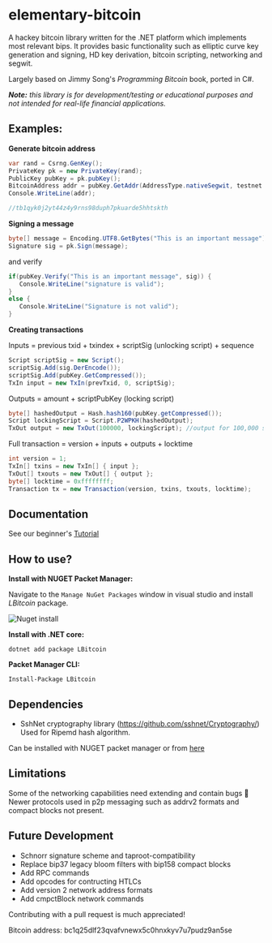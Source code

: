 # elementary-bitcoin

A hackey bitcoin library written for the .NET platform which implements most relevant bips. It provides basic functionality such as elliptic curve key
generation and signing, HD key derivation, bitcoin scripting, networking and segwit. 

Largely based on Jimmy Song's *Programming Bitcoin* book, ported in C#.


***Note:** this library is for development/testing or educational purposes and not intended for real-life financial applications.*


## **Examples:**

**Generate bitcoin address**
```c#
var rand = Csrng.GenKey();
PrivateKey pk = new PrivateKey(rand);
PublicKey pubKey = pk.pubKey();
BitcoinAddress addr = pubKey.GetAddr(AddressType.nativeSegwit, testnet: true);
Console.WriteLine(addr);

//tb1qyk0j2yt44z4y9rns98duph7pkuarde5hhtskth
 ```
 
 **Signing a message**
 ```c#
 byte[] message = Encoding.UTF8.GetBytes("This is an important message");
 Signature sig = pk.Sign(message);
 ```
 and verify
 ```c#
if(pubKey.Verify("This is an important message", sig)) {
	Console.WriteLine("signature is valid");
}
else {
	Console.WriteLine("Signature is not valid");
}
```


**Creating transactions**

Inputs = previous txid + txindex + scriptSig (unlocking script) + sequence
```c#
Script scriptSig = new Script();
scriptSig.Add(sig.DerEncode());
scriptSig.Add(pubKey.GetCompressed());
TxIn input = new TxIn(prevTxid, 0, scriptSig);
```

Outputs = amount + scriptPubKey (locking script)
```c#
byte[] hashedOutput = Hash.hash160(pubKey.getCompressed());
Script lockingScript = Script.P2WPKH(hashedOutput);
TxOut output = new TxOut(100000, lockingScript); //output for 100,000 satoshis
```

Full transaction = version + inputs + outputs + locktime
```c#
int version = 1;
TxIn[] txins = new TxIn[] { input };
TxOut[] txouts = new TxOut[] { output };
byte[] locktime = 0xffffffff;
Transaction tx = new Transaction(version, txins, txouts, locktime);
```

## **Documentation**

See our beginner's [Tutorial](https://ch1ru.github.io/elementary-bitcoin/) 

## How to use?

**Install with NUGET Packet Manager:**

Navigate to the ```Manage NuGet Packages``` window in visual studio and install *LBitcoin* package.

![Nuget install](https://github.com/ch1ru/elementary-bitcoin/blob/main/docs/assets/Nuget%20install.png)

**Install with .NET core:**

```dotnet add package LBitcoin```

**Packet Manager CLI:**

```Install-Package LBitcoin```

## Dependencies

- SshNet cryptography library (https://github.com/sshnet/Cryptography/) Used for Ripemd hash algorithm.

Can be installed with NUGET packet manager or from [here](https://www.nuget.org/packages/SshNet.Security.Cryptography/1.3.0?_src=template)

## Limitations

Some of the networking capabilities need extending and contain bugs 🐛 
Newer protocols used in p2p messaging such as addrv2 formats and compact blocks not present.  

## **Future Development**

- Schnorr signature scheme and taproot-compatibility
- Replace bip37 legacy bloom filters with bip158 compact blocks
- Add RPC commands
- Add opcodes for contructing HTLCs
- Add version 2 network address formats
- Add cmpctBlock network commands

Contributing with a pull request is much appreciated!


Bitcoin address: bc1q25dlf23qvafvnewx5c0hnxkyv7u7pudz9an5se
